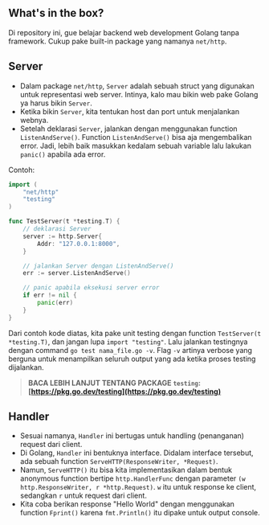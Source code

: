 ## What's in the box?

Di repository ini, gue belajar backend web development Golang tanpa framework. Cukup pake built-in package yang namanya `net/http`.

## Server

- Dalam package `net/http`, `Server` adalah sebuah struct yang digunakan untuk representasi web server. Intinya, kalo mau bikin web pake Golang ya harus bikin `Server`.
- Ketika bikin `Server`, kita tentukan host dan port untuk menjalankan webnya.
- Setelah deklarasi `Server`, jalankan dengan menggunakan function `ListenAndServe()`. Function `ListenAndServe()` bisa aja mengembalikan error. Jadi, lebih baik masukkan kedalam sebuah variable lalu lakukan `panic()` apabila ada error.

Contoh:

```go
import (
	"net/http"
	"testing"
)

func TestServer(t *testing.T) {
	// deklarasi Server
	server := http.Server{
		Addr: "127.0.0.1:8000",
	}

	// jalankan Server dengan ListenAndServe()
	err := server.ListenAndServe()

    // panic apabila eksekusi server error
	if err != nil {
		panic(err)
	}
}
```

Dari contoh kode diatas, kita pake unit testing dengan function `TestServer(t *testing.T)`, dan jangan lupa `import "testing"`. Lalu jalankan testingnya dengan command `go test nama_file.go -v`. Flag `-v` artinya verbose yang berguna untuk menampilkan seluruh output yang ada ketika proses testing dijalankan.

> **BACA LEBIH LANJUT TENTANG PACKAGE `testing`: [https://pkg.go.dev/testing](https://pkg.go.dev/testing)**

## Handler

- Sesuai namanya, `Handler` ini bertugas untuk handling (penanganan) request dari client.
- Di Golang, `Handler` ini bentuknya interface. Didalam interface tersebut, ada sebuah function `ServeHTTP(ResponseWriter, *Request)`.
- Namun, `ServeHTTP()` itu bisa kita implementasikan dalam bentuk anonymous function bertipe `http.HandlerFunc` dengan parameter `(w http.ResponseWriter, r *http.Request)`. `w` itu untuk response ke client, sedangkan `r` untuk request dari client.
- Kita coba berikan response "Hello World" dengan menggunakan function `Fprint()` karena `fmt.Println()` itu dipake untuk output console.